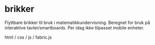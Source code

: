 # brikker
Flyttbare brikker til bruk i matematikkundervisning.
Beregnet for bruk på interaktive tavler/smartboards.
Per idag ikke tilpasset mobile enheter.

html / css / js / fabric.js

